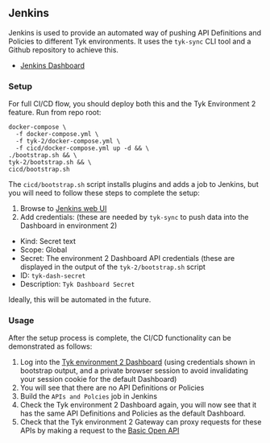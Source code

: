## Jenkins

Jenkins is used to provide an automated way of pushing API Definitions and Policies to different Tyk environments. It uses the `tyk-sync` CLI tool and a Github repository to achieve this.

- [Jenkins Dashboard](http://localhost:8070)

### Setup

For full CI/CD flow, you should deploy both this and the Tyk Environment 2 feature. Run from repo root:

```
docker-compose \
  -f docker-compose.yml \
  -f tyk-2/docker-compose.yml \
  -f cicd/docker-compose.yml up -d && \
./bootstrap.sh && \
tyk-2/bootstrap.sh && \
cicd/bootstrap.sh
```

The `cicd/bootstrap.sh` script installs plugins and adds a job to Jenkins, but you will need to follow these steps to complete the setup:

1. Browse to [Jenkins web UI](http://localhost:8070)
2. Add credentials: (these are needed by `tyk-sync` to push data into the Dashboard in environment 2)
  - Kind: Secret text
  - Scope: Global
  - Secret: The environment 2 Dashboard API credentials (these are displayed in the output of the `tyk-2/bootstrap.sh` script
  - ID: `tyk-dash-secret`
  - Description: `Tyk Dashboard Secret`

Ideally, this will be automated in the future.

### Usage

After the setup process is complete, the CI/CD functionality can be demonstrated as follows:

1. Log into the [Tyk environment 2 Dashboard](http://localhost:3002) (using credentials shown in bootstrap output, and a private browser session to avoid invalidating your session cookie for the default Dashboard)
2. You will see that there are no API Definitions or Policies
3. Build the `APIs and Polcies` job in Jenkins
4. Check the Tyk environment 2 Dashboard again, you will now see that it has the same API Definitions and Policies as the default Dashboard.
5. Check that the Tyk environment 2 Gateway can proxy requests for these APIs by making a request to the [Basic Open API](http://localhost:8085/basic-open-api)
